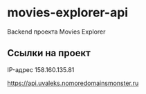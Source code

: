 # movies-explorer-api
Backend проекта Movies Explorer

## Ссылки на проект

IP-адрес 158.160.135.81

https://api.uvaleks.nomoredomainsmonster.ru

